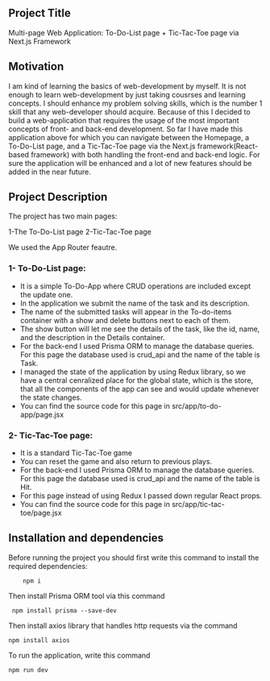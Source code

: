 ## Project Title

Multi-page Web Application: To-Do-List page + Tic-Tac-Toe page via Next.js Framework

## Motivation

I am kind of learning the basics of web-development by myself. It is not enough to learn web-development by just taking cousrses and learning concepts. I should enhance my problem solving skills, which is the number 1 skill that any web-developer should acquire. Because of this I decided to build a web-application that requires the usage of the most important concepts of front- and back-end development. So far I have made this application above for which you can navigate between the Homepage, a To-Do-List page, and a Tic-Tac-Toe page via the Next.js framework(React-based framework) with both handling the front-end and back-end logic. For sure the application will be enhanced and a lot of new features should be added in the near future.  

## Project Description

The project has two main pages:

1-The To-Do-List page
2-Tic-Tac-Toe page

We used the App Router feautre.

### 1- To-Do-List page:

- It is a simple To-Do-App where CRUD operations are included except the update one.
- In the application we submit the name of the task and its description.
- The name of the submitted tasks will appear in the To-do-items container with a show and delete buttons next to each of them.
- The show button will let me see the details of the task, like the id, name, and the description in the Details container.
- For the back-end I used Prisma ORM to manage the database queries. For this page the database used is crud_api and the name of the table is Task.
- I managed the state of the application by using Redux library, so we have a central cenralized place for the global state, which is the store, that all the components of the app can see and would update whenever the state changes.
- You can find the source code for this page in src/app/to-do-app/page.jsx

### 2- Tic-Tac-Toe page:

- It is a standard Tic-Tac-Toe game
- You can reset the game and also return to previous plays.
- For the back-end I used Prisma ORM to manage the database queries. For this page the database used is crud_api and the name of the table is Hit.
- For this page instead of using Redux I passed down regular React props.
- You can find the source code for this page in src/app/tic-tac-toe/page.jsx


## Installation and dependencies


Before running the project you should first write this command to install the required dependencies:

        npm i 

Then install Prisma ORM tool via this command 

     npm install prisma --save-dev

Then install axios library that handles http requests via the command 

    npm install axios

To run the application, write this command 

    npm run dev

     

     

     

    





  





  



